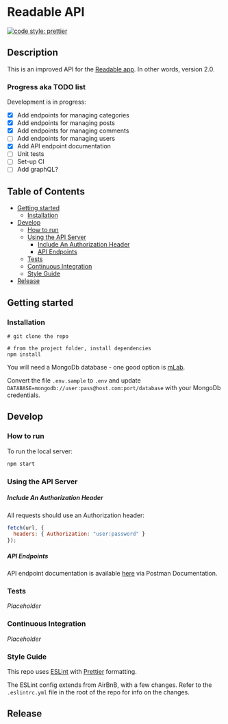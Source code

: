 # Readable API

[![code style: prettier](https://img.shields.io/badge/code_style-prettier-ff69b4.svg)](https://github.com/prettier/prettier)

## Description

This is an improved API for the [Readable app](https://github.com/cubiio/readable). In other words, version 2.0.

### Progress aka TODO list

Development is in progress:

* [x] Add endpoints for managing categories
* [x] Add endpoints for managing posts
* [x] Add endpoints for managing comments
* [ ] Add endpoints for managing users
* [x] Add API endpoint documentation
* [ ] Unit tests
* [ ] Set-up CI
* [ ] Add graphQL?

## Table of Contents

* [Getting started](#getting-started)
  * [Installation](#installation)
* [Develop](#develop)
  * [How to run](#how-to-run)
  * [Using the API Server](#using-the-api-server)
    * [Include An Authorization Header](#include-an-authorization-header)
    * [API Endpoints](#api-endpoints)
  * [Tests](#tests)
  * [Continuous Integration](#continuous-integration)
  * [Style Guide](#style-guide)
* [Release](#release)

## Getting started

### Installation

```
# git clone the repo

# from the project folder, install dependencies
npm install
```

You will need a MongoDb database - one good option is [mLab](https://mlab.com/welcome/).

Convert the file `.env.sample` to `.env` and update `DATABASE=mongodb://user:pass@host.com:port/database` with your MongoDb credentials.

## Develop

### How to run

To run the local server:

```sh
npm start
```

### Using the API Server

##### Include An Authorization Header

All requests should use an Authorization header:

```js
fetch(url, {
  headers: { Authorization: "user:password" }
});
```

##### API Endpoints

API endpoint documentation is available [here](https://documenter.getpostman.com/view/3266599/readable-api-v20/RVnZfHXN) via Postman Documentation.

### Tests

_Placeholder_

### Continuous Integration

_Placeholder_

### Style Guide

This repo uses [ESLint](https://eslint.org/) with [Prettier](https://github.com/prettier/prettier) formatting.

The ESLint config extends from AirBnB, with a few changes. Refer to the `.eslintrc.yml` file in the root of the repo for info on the changes.

## Release
